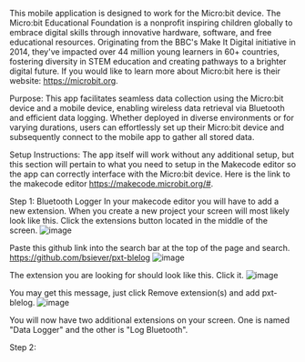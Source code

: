 This mobile application is designed to work for the Micro:bit device. The Micro:bit Educational Foundation is a nonprofit inspiring children globally to embrace digital skills through innovative hardware, software, and free educational resources. Originating from the BBC's Make It Digital initiative in 2014, they've impacted over 44 million young learners in 60+ countries, fostering diversity in STEM education and creating pathways to a brighter digital future. If you would like to learn more about Micro:bit here is their website: https://microbit.org. 

Purpose:
This app facilitates seamless data collection using the Micro:bit device and a mobile device, enabling wireless data retrieval via Bluetooth and efficient data logging. Whether deployed in diverse environments or for varying durations, users can effortlessly set up their Micro:bit device and subsequently connect to the mobile app to gather all stored data.

Setup Instructions:
The app itself will work without any additional setup, but this section will pertain to what you need to setup in the Makecode editor so the app can correctly interface with the Micro:bit device. Here is the link to the makecode editor https://makecode.microbit.org/#. 

Step 1: Bluetooth Logger
In your makecode editor you will have to add a new extension. 
When you create a new project your screen will most likely look like this. Click the extensions button located in the middle of the screen. 
![image](https://github.com/masongaller/IndependentStudy/assets/89870162/d538c34e-a725-44c3-a62a-275d9f2d205c)

Paste this github link into the search bar at the top of the page and search. https://github.com/bsiever/pxt-blelog
![image](https://github.com/masongaller/IndependentStudy/assets/89870162/591752bf-1c22-4c1e-a980-5fb4e07abe5f)

The extension you are looking for should look like this. Click it.
![image](https://github.com/masongaller/IndependentStudy/assets/89870162/88852758-a9b4-4fc9-b986-6eba481baa4f)

You may get this message, just click Remove extension(s) and add pxt-blelog.
![image](https://github.com/masongaller/IndependentStudy/assets/89870162/e5c179db-bbfd-4465-9180-c9489196f27c)

You will now have two additional extensions on your screen. One is named "Data Logger" and the other is "Log Bluetooth".

Step 2:


